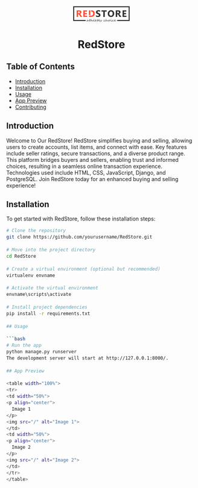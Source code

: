 <div align="center">
    <img width="30%" src="/logo.png">
    
# RedStore
</div>

## Table of Contents
- [Introduction](#introduction)
- [Installation](#installation)
- [Usage](#usage)
- [App Preview](#app-preview)
- [Contributing](#contributing)

## Introduction

Welcome to Our RedStore! RedStore simplifies buying and selling, allowing users to create accounts, list items, and connect with ease. Key features include seller ratings, secure transactions, and a diverse product range. This platform bridges buyers and sellers, enabling trust and informed choices, resulting in a seamless online transaction experience. Technologies used include HTML, CSS, JavaScript, Django, and PostgreSQL. Join RedStore today for an enhanced buying and selling experience!

## Installation

To get started with RedStore, follow these installation steps:

```bash
# Clone the repository
git clone https://github.com/yourusername/RedStore.git

# Move into the project directory
cd RedStore

# Create a virtual environment (optional but recommended)
virtualenv envname

# Activate the virtual environment
envname\scripts\activate

# Install project dependencies
pip install -r requirements.txt

## Usage

```bash
# Run the app
python manage.py runserver
The development server will start at http://127.0.0.1:8000/.

## App Preview

<table width="100%">
<tr>
<td width="50%">
<p align="center">
  Image 1
</p>
<img src="/" alt="Image 1">
</td>
<td width="50%">
<p align="center">
  Image 2
</p>
<img src="/" alt="Image 2">
</td>
</tr>
</table>